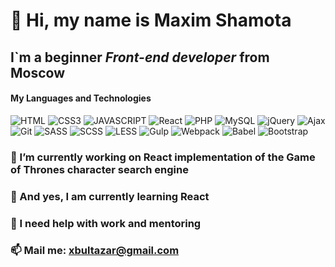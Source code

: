 #  🤝 Hi, my name is **Maxim Shamota**
## I`m a beginner *Front-end developer* from Moscow
#### My Languages and Technologies
![HTML](https://img.shields.io/badge/-HTML-090909?style=for-the-badge&logo=html5)
![CSS3](https://img.shields.io/badge/-CSS3-090909?style=for-the-badge&logo=CSS3)
![JAVASCRIPT](https://img.shields.io/badge/-JAVASCRIPT-090909?style=for-the-badge&logo=JAVASCRIPT)
![React](https://img.shields.io/badge/-React-090909?style=for-the-badge&logo=React)
![PHP](https://img.shields.io/badge/-PHP-090909?style=for-the-badge&logo=PHP)
![MySQL](https://img.shields.io/badge/-MySQL-090909?style=for-the-badge&logo=MySQL)
![jQuery](https://img.shields.io/badge/-jQuery-090909?style=for-the-badge&logo=jQuery)
![Ajax](https://img.shields.io/badge/-Ajax-090909?style=for-the-badge&logo=Ajax)
![Git](https://img.shields.io/badge/-Git-090909?style=for-the-badge&logo=Git)
![SASS](https://img.shields.io/badge/-SASS-090909?style=for-the-badge&logo=SASS)
![SCSS](https://img.shields.io/badge/-SCSS-090909?style=for-the-badge&logo=SCSS)
![LESS](https://img.shields.io/badge/-LESS-090909?style=for-the-badge&logo=LESS)
![Gulp](https://img.shields.io/badge/-Gulp-090909?style=for-the-badge&logo=Gulp)
![Webpack](https://img.shields.io/badge/-Webpack-090909?style=for-the-badge&logo=Webpack)
![Babel](https://img.shields.io/badge/-Babel-090909?style=for-the-badge&logo=Babel)
![Bootstrap](https://img.shields.io/badge/-Bootstrap-090909?style=for-the-badge&logo=Bootstrap)

### 🔭 I’m currently working on React implementation of the Game of Thrones character search engine
### 🌱 And yes, I am currently learning React
### 🤔 I need help with work and mentoring
### 📫 Mail me: xbultazar@gmail.com

<!--
**Maxim-Shamota/Maxim-Shamota** is a ✨ _special_ ✨ repository because its `README.md` (this file) appears on your GitHub profile.

Here are some ideas to get you started:

- 🔭 I’m currently working on ...
- 🌱 I’m currently learning ...
- 👯 I’m looking to collaborate on ...
- 🤔 I’m looking for help with ...
- 💬 Ask me about ...
- 📫 Mail me: ...
- 😄 Pronouns: ...
- ⚡ Fun fact: ...
-->
